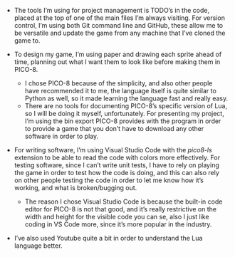 - The tools I’m using for project management is TODO’s in the code, placed at the top of one of the main files I’m always visiting. For version control, I’m using both Git command line and GitHub, these allow me to be versatile and update the game from any machine that I’ve cloned the game to. 

- To design my game, I’m using paper and drawing each sprite ahead of time, planning out what I want them to look like before making them in PICO-8.
    - I chose PICO-8 because of the simplicity, and also other people have recommended it to me, the language itself is quite similar to Python as well, so it made learning the language fast and really easy. 
    - There are no tools for documenting PICO-8’s specific version of Lua, so I will be doing it myself, unfortunately. For presenting my project, I’m using the bin export PICO-8 provides with the program in order to provide a game that you don’t have to download any other software in order to play. 


- For writing software, I’m using Visual Studio Code with the _pico8-ls_ extension to be able to read the code with colors more effectively. For testing software, since I can’t write unit tests, I have to rely on playing the game in order to test how the code is doing, and this can also rely on other people testing the code in order to let me know how it’s working, and what is broken/bugging out. 
    - The reason I chose Visual Studio Code is because the built-in code editor for PICO-8 is not that good, and it’s really restrictive on the width and height for the visible code you can se, also I just like coding in VS Code more, since it’s more popular in the industry.

- I’ve also used Youtube quite a bit in order to understand the Lua language better. 